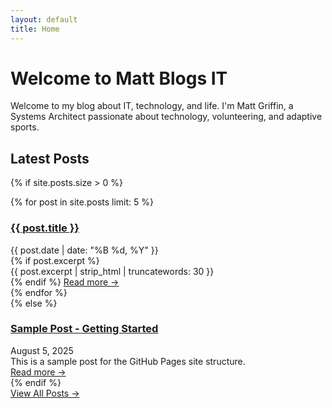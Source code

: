 ```yaml
---
layout: default
title: Home
---
```


# Welcome to Matt Blogs IT

Welcome to my blog about IT, technology, and life. I'm Matt Griffin, a Systems Architect passionate about technology, volunteering, and adaptive sports.

## Latest Posts

{% if site.posts.size > 0 %}
<div class="post-list">
  {% for post in site.posts limit: 5 %}
    <article class="post-preview">
      <h3><a href="{{ site.baseurl }}{{ post.url }}">{{ post.title }}</a></h3>
      <div class="post-date">{{ post.date | date: "%B %d, %Y" }}</div>
      {% if post.excerpt %}
        <div class="post-excerpt">
          {{ post.excerpt | strip_html | truncatewords: 30 }}
        </div>
      {% endif %}
      <a href="{{ site.baseurl }}{{ post.url }}" class="read-more">Read more →</a>
    </article>
  {% endfor %}
</div>
{% else %}
<div class="post-list">
  <article class="post-preview">
    <h3><a href="{{ site.baseurl }}/posts/sample-post/">Sample Post - Getting Started</a></h3>
    <div class="post-date">August 5, 2025</div>
    <div class="post-excerpt">
      This is a sample post for the GitHub Pages site structure.
    </div>
    <a href="{{ site.baseurl }}/posts/sample-post/" class="read-more">Read more →</a>
  </article>
</div>
{% endif %}

<div class="view-all-posts">
  <a href="{{ site.baseurl }}/posts/" class="btn-view-all">View All Posts →</a>
</div>